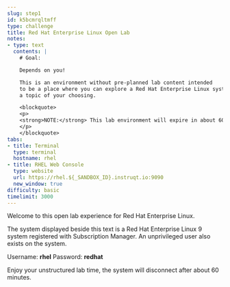 ```yaml
---
slug: step1
id: k5bcmrqltmff
type: challenge
title: Red Hat Enterprise Linux Open Lab
notes:
- type: text
  contents: |
    # Goal:

    Depends on you!

    This is an environment without pre-planned lab content intended
    to be a place where you can explore a Red Hat Enterprise Linux system on
    a topic of your choosing.

    <blockquote>
    <p>
    <strong>NOTE:</strong> This lab environment will expire in about 60 minutes.
    </p>
    </blockquote>
tabs:
- title: Terminal
  type: terminal
  hostname: rhel
- title: RHEL Web Console
  type: website
  url: https://rhel.${_SANDBOX_ID}.instruqt.io:9090
  new_window: true
difficulty: basic
timelimit: 3000
---
```

Welcome to this open lab experience for Red Hat Enterprise Linux.

The system displayed beside this text is a Red Hat Enterprise Linux 9
system registered with Subscription Manager.
An unprivileged user also exists on the system.

Username: __rhel__
Password: __redhat__

Enjoy your unstructured lab time, the system will disconnect after about
60 minutes.

